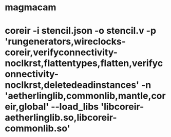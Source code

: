 # magmacam
# coreir -i stencil.json -o stencil.v -p 'rungenerators,wireclocks-coreir,verifyconnectivity-noclkrst,flattentypes,flatten,verifyconnectivity-noclkrst,deletedeadinstances' -n 'aetherlinglib,commonlib,mantle,coreir,global' --load_libs 'libcoreir-aetherlinglib.so,libcoreir-commonlib.so'
